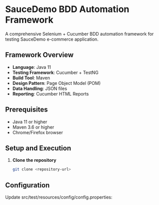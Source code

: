 # SauceDemo BDD Automation Framework

A comprehensive Selenium + Cucumber BDD automation framework for testing SauceDemo e-commerce application.

## Framework Overview
- **Language**: Java 11
- **Testing Framework**: Cucumber + TestNG
- **Build Tool**: Maven
- **Design Pattern**: Page Object Model (POM)
- **Data Handling**: JSON files
- **Reporting**: Cucumber HTML Reports

## Prerequisites
- Java 11 or higher
- Maven 3.6 or higher
- Chrome/Firefox browser


## Setup and Execution

1. **Clone the repository**
   ```bash
   git clone <repository-url>

## Configuration
Update src/test/resources/config/config.properties: